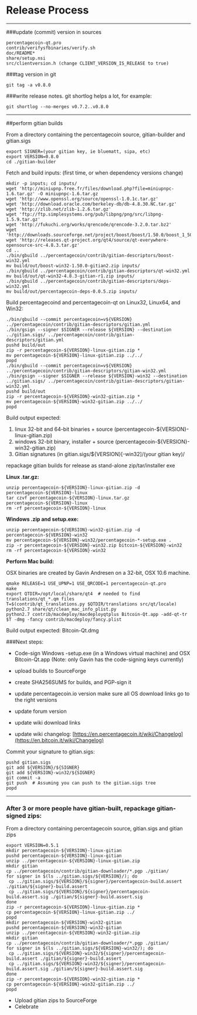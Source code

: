 Release Process
====================

* * *

###update (commit) version in sources


	percentagecoin-qt.pro
	contrib/verifysfbinaries/verify.sh
	doc/README*
	share/setup.nsi
	src/clientversion.h (change CLIENT_VERSION_IS_RELEASE to true)

###tag version in git

	git tag -a v0.8.0

###write release notes. git shortlog helps a lot, for example:

	git shortlog --no-merges v0.7.2..v0.8.0

* * *

##perform gitian builds

 From a directory containing the percentagecoin source, gitian-builder and gitian.sigs
  
	export SIGNER=(your gitian key, ie bluematt, sipa, etc)
	export VERSION=0.8.0
	cd ./gitian-builder

 Fetch and build inputs: (first time, or when dependency versions change)

	mkdir -p inputs; cd inputs/
	wget 'http://miniupnp.free.fr/files/download.php?file=miniupnpc-1.6.tar.gz' -O miniupnpc-1.6.tar.gz
	wget 'http://www.openssl.org/source/openssl-1.0.1c.tar.gz'
	wget 'http://download.oracle.com/berkeley-db/db-4.8.30.NC.tar.gz'
	wget 'http://zlib.net/zlib-1.2.6.tar.gz'
	wget 'ftp://ftp.simplesystems.org/pub/libpng/png/src/libpng-1.5.9.tar.gz'
	wget 'http://fukuchi.org/works/qrencode/qrencode-3.2.0.tar.bz2'
	wget 'http://downloads.sourceforge.net/project/boost/boost/1.50.0/boost_1_50_0.tar.bz2'
	wget 'http://releases.qt-project.org/qt4/source/qt-everywhere-opensource-src-4.8.3.tar.gz'
	cd ..
	./bin/gbuild ../percentagecoin/contrib/gitian-descriptors/boost-win32.yml
	mv build/out/boost-win32-1.50.0-gitian2.zip inputs/
	./bin/gbuild ../percentagecoin/contrib/gitian-descriptors/qt-win32.yml
	mv build/out/qt-win32-4.8.3-gitian-r1.zip inputs/
	./bin/gbuild ../percentagecoin/contrib/gitian-descriptors/deps-win32.yml
	mv build/out/percentagecoin-deps-0.0.5.zip inputs/

 Build percentagecoind and percentagecoin-qt on Linux32, Linux64, and Win32:
  
	./bin/gbuild --commit percentagecoin=v${VERSION} ../percentagecoin/contrib/gitian-descriptors/gitian.yml
	./bin/gsign --signer $SIGNER --release ${VERSION} --destination ../gitian.sigs/ ../percentagecoin/contrib/gitian-descriptors/gitian.yml
	pushd build/out
	zip -r percentagecoin-${VERSION}-linux-gitian.zip *
	mv percentagecoin-${VERSION}-linux-gitian.zip ../../
	popd
	./bin/gbuild --commit percentagecoin=v${VERSION} ../percentagecoin/contrib/gitian-descriptors/gitian-win32.yml
	./bin/gsign --signer $SIGNER --release ${VERSION}-win32 --destination ../gitian.sigs/ ../percentagecoin/contrib/gitian-descriptors/gitian-win32.yml
	pushd build/out
	zip -r percentagecoin-${VERSION}-win32-gitian.zip *
	mv percentagecoin-${VERSION}-win32-gitian.zip ../../
	popd

  Build output expected:

  1. linux 32-bit and 64-bit binaries + source (percentagecoin-${VERSION}-linux-gitian.zip)
  2. windows 32-bit binary, installer + source (percentagecoin-${VERSION}-win32-gitian.zip)
  3. Gitian signatures (in gitian.sigs/${VERSION}[-win32]/(your gitian key)/

repackage gitian builds for release as stand-alone zip/tar/installer exe

**Linux .tar.gz:**

	unzip percentagecoin-${VERSION}-linux-gitian.zip -d percentagecoin-${VERSION}-linux
	tar czvf percentagecoin-${VERSION}-linux.tar.gz percentagecoin-${VERSION}-linux
	rm -rf percentagecoin-${VERSION}-linux

**Windows .zip and setup.exe:**

	unzip percentagecoin-${VERSION}-win32-gitian.zip -d percentagecoin-${VERSION}-win32
	mv percentagecoin-${VERSION}-win32/percentagecoin-*-setup.exe .
	zip -r percentagecoin-${VERSION}-win32.zip bitcoin-${VERSION}-win32
	rm -rf percentagecoin-${VERSION}-win32

**Perform Mac build:**

  OSX binaries are created by Gavin Andresen on a 32-bit, OSX 10.6 machine.

	qmake RELEASE=1 USE_UPNP=1 USE_QRCODE=1 percentagecoin-qt.pro
	make
	export QTDIR=/opt/local/share/qt4  # needed to find translations/qt_*.qm files
	T=$(contrib/qt_translations.py $QTDIR/translations src/qt/locale)
	python2.7 share/qt/clean_mac_info_plist.py
	python2.7 contrib/macdeploy/macdeployqtplus Bitcoin-Qt.app -add-qt-tr $T -dmg -fancy contrib/macdeploy/fancy.plist

 Build output expected: Bitcoin-Qt.dmg

###Next steps:

* Code-sign Windows -setup.exe (in a Windows virtual machine) and
  OSX Bitcoin-Qt.app (Note: only Gavin has the code-signing keys currently)

* upload builds to SourceForge

* create SHA256SUMS for builds, and PGP-sign it

* update percentagecoin.io version
  make sure all OS download links go to the right versions

* update forum version

* update wiki download links

* update wiki changelog: [https://en.percentagecoin.it/wiki/Changelog](https://en.bitcoin.it/wiki/Changelog)

Commit your signature to gitian.sigs:

	pushd gitian.sigs
	git add ${VERSION}/${SIGNER}
	git add ${VERSION}-win32/${SIGNER}
	git commit -a
	git push  # Assuming you can push to the gitian.sigs tree
	popd

-------------------------------------------------------------------------

### After 3 or more people have gitian-built, repackage gitian-signed zips:

From a directory containing percentagecoin source, gitian.sigs and gitian zips

	export VERSION=0.5.1
	mkdir percentagecoin-${VERSION}-linux-gitian
	pushd percentagecoin-${VERSION}-linux-gitian
	unzip ../percentagecoin-${VERSION}-linux-gitian.zip
	mkdir gitian
	cp ../percentagecoin/contrib/gitian-downloader/*.pgp ./gitian/
	for signer in $(ls ../gitian.sigs/${VERSION}/); do
	 cp ../gitian.sigs/${VERSION}/${signer}/percentagecoin-build.assert ./gitian/${signer}-build.assert
	 cp ../gitian.sigs/${VERSION}/${signer}/percentagecoin-build.assert.sig ./gitian/${signer}-build.assert.sig
	done
	zip -r percentagecoin-${VERSION}-linux-gitian.zip *
	cp percentagecoin-${VERSION}-linux-gitian.zip ../
	popd
	mkdir percentagecoin-${VERSION}-win32-gitian
	pushd percentagecoin-${VERSION}-win32-gitian
	unzip ../percentagecoin-${VERSION}-win32-gitian.zip
	mkdir gitian
	cp ../percentagecoin/contrib/gitian-downloader/*.pgp ./gitian/
	for signer in $(ls ../gitian.sigs/${VERSION}-win32/); do
	 cp ../gitian.sigs/${VERSION}-win32/${signer}/percentagecoin-build.assert ./gitian/${signer}-build.assert
	 cp ../gitian.sigs/${VERSION}-win32/${signer}/percentagecoin-build.assert.sig ./gitian/${signer}-build.assert.sig
	done
	zip -r percentagecoin-${VERSION}-win32-gitian.zip *
	cp percentagecoin-${VERSION}-win32-gitian.zip ../
	popd

- Upload gitian zips to SourceForge
- Celebrate 
